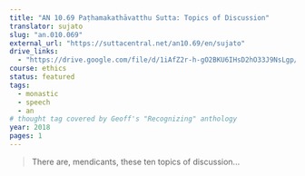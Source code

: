 ```yaml
---
title: "AN 10.69 Paṭhamakathāvatthu Sutta: Topics of Discussion"
translator: sujato
slug: "an.010.069"
external_url: "https://suttacentral.net/an10.69/en/sujato"
drive_links:
  - "https://drive.google.com/file/d/1iAfZ2r-h-gO2BKU6IHsD2hO33J9NsLgp/view?usp=drivesdk"
course: ethics
status: featured
tags:
  - monastic
  - speech
  - an
# thought tag covered by Geoff's "Recognizing" anthology
year: 2018
pages: 1
---
```


> There are, mendicants, these ten topics of discussion...
